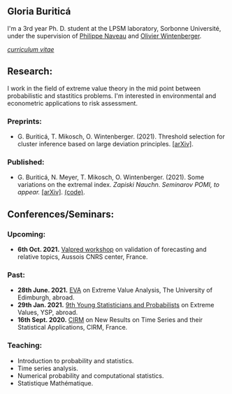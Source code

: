 ## Gloria Buriticá

I'm a 3rd year Ph. D. student at the LPSM laboratory, Sorbonne Université, under the supervision of [Philippe Naveau](https://www.lsce.ipsl.fr/Phocea/Pisp/visu.php?id=176&uid=naveau) and [Olivier Wintenberger](http://wintenberger.fr).

[*curriculum vitae*](/docs/CV_BURITICA.pdf)

## Research: 

I work in the field of extreme value theory in the mid point between probabilistic and stastitics problems. 
I'm interested in environmental and econometric applications to risk assessment. 



### Preprints:
- G. Buriticá, T. Mikosch, O. Wintenberger. (2021). Threshold selection for cluster inference based on large deviation principles. [[arXiv]](https://arxiv.org/abs/2106.12822).
  
### Published:
- G. Buriticá, N. Meyer, T. Mikosch, O. Wintenberger. (2021). Some variations on the extremal index. *Zapiski Nauchn. Seminarov POMI, to appear.* [[arXiv]](https://arxiv.org/abs/2106.05117). [(code)](https://github.com/GBuritica/extremal_index).

## Conferences/Seminars:
### Upcoming:
  - **6th Oct. 2021.** [Valpred workshop](http://wintenberger.fr/VALPRED.html) on validation of forecasting and relative topics, Aussois CNRS center, France. 
  
  
### Past:
  - **28th June. 2021.** [EVA](https://media.ed.ac.uk/media/Gloria+Buritica+EVA+Talk+Preview+/1_0000cuby) on Extreme Value Analysis, The University of Edimburgh, abroad.
  - **29th Jan. 2021.** [9th Young Statisticians and Probabilists](https://www.google.com/url?sa=t&rct=j&q=&esrc=s&source=web&cd=&ved=2ahUKEwjJ2b3z16nzAhUN_BQKHWTsCkIQFnoECAUQAQ&url=https%3A%2F%2Fwww.sfds.asso.fr%2Fsdoc-7795-2d13627f800bd259e637c0c74d6547b4-ysp2021fr.pdf&usg=AOvVaw1ncxF0EdsrZUL6PoZKrMi7) on Extreme Values, YSP, abroad.
  - **16th Sept. 2020.** [CIRM](https://conferences.cirm-math.fr/2233.html) on New Results on Time Series and their Statistical Applications, CIRM, France.

### Teaching:
  - Introduction to probability and statistics.
  - Time series analysis.
  - Numerical probability and computational statistics.
  - Statistique Mathématique.
  
  
